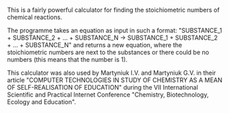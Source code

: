 This is a fairly powerful calculator for finding the stoichiometric numbers of chemical reactions.

The programme takes an equation as input in such a format: "SUBSTANCE_1 + SUBSTANCE_2 + ... + SUBSTANCE_N -> SUBSTANCE_1 + SUBSTANCE_2 + ... + SUBSTANCE_N" and returns a new equation, where the stoichiometric numbers are next to the substances or there could be no numbers (this means that the number is 1).

This calculator was also used by Martyniuk I.V. and Martyniuk G.V. in their article "COMPUTER TECHNOLOGIES IN STUDY OF CHEMISTRY AS A MEAN OF SELF-REALISATION OF EDUCATION" during the VII International Scientific and Practical Internet Conference "Chemistry, Biotechnology, Ecology and Education".

